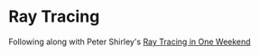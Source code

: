 # Ray Tracing

Following along with Peter Shirley's [Ray Tracing in One Weekend](https://raytracing.github.io/books/RayTracingInOneWeekend.html)
